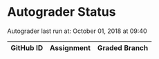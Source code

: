 # Autograder Status
Autograder last run at: October 01, 2018 at 09:40

| GitHub ID | Assignment | Graded Branch |
|-----------|------------|---------------|
